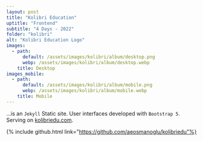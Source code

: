 ```yaml
---
layout: post
title: "Kolibri Education"
uptitle: "Frontend"
subtitle: "4 Days - 2022"
folder: "kolibri"
alt: "Kolibri Education Logo"
images:
  - path:
      default: /assets/images/kolibri/album/desktop.png
      webp: /assets/images/kolibri/album/desktop.webp
    title: Desktop
images_mobile:
  - path:
      default: /assets/images/kolibri/album/mobile.png
      webp: /assets/images/kolibri/album/mobile.webp
    title: Mobile
---
```


...is an `Jekyll` Static site. User interfaces developed with `Bootstrap 5`. Serving on [kolibriedu.com](https://kolibriedu.com).

{% include github.html link="https://github.com/aeosmanoglu/kolibriedu"%}
